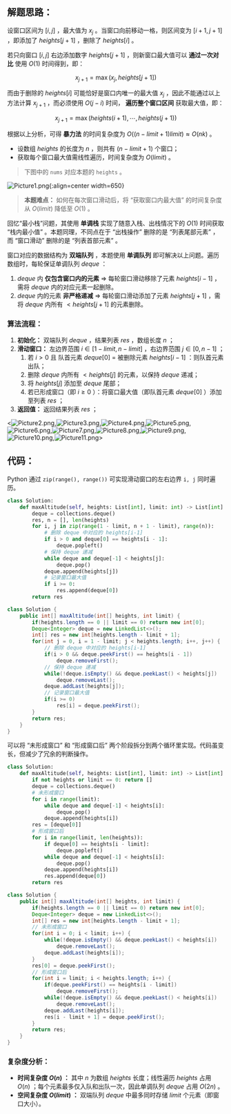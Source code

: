 ## 解题思路：

设窗口区间为 $[i, j]$ ，最大值为 $x_j$ 。当窗口向前移动一格，则区间变为 $[i+1,j+1]$ ，即添加了 $heights[j + 1]$ ，删除了 $heights[i]$ 。

若只向窗口 $[i, j]$ 右边添加数字 $heights[j + 1]$ ，则新窗口最大值可以 **通过一次对比** 使用 $O(1)$ 时间得到，即：

$$
x_{j+1} = \max(x_{j}, heights[j + 1])
$$

而由于删除的 $heights[i]$ 可能恰好是窗口内唯一的最大值 $x_j$ ，因此不能通过以上方法计算 $x_{j+1}$ ，而必须使用 $O(j-i)$ 时间， **遍历整个窗口区间** 获取最大值，即：

$$
x_{j+1} = \max(heights(i+1), \cdots , heights(j+1))
$$

根据以上分析，可得 **暴力法** 的时间复杂度为 $O((n-limit+1)limit) \approx O(nk)$ 。

- 设数组 $heights$ 的长度为 $n$ ，则共有 $(n-limit+1)$ 个窗口；
- 获取每个窗口最大值需线性遍历，时间复杂度为 $O(limit)$ 。

> 下图中的 `nums` 对应本题的 `heights` 。

![Picture1.png](https://pic.leetcode-cn.com/1600878237-pBiBdf-Picture1.png){:align=center width=650}

> **本题难点：** 如何在每次窗口滑动后，将 “获取窗口内最大值” 的时间复杂度从 $O(limit)$ 降低至 $O(1)$ 。

回忆“最小栈”问题，其使用 **单调栈** 实现了随意入栈、出栈情况下的 $O(1)$ 时间获取 “栈内最小值” 。本题同理，不同点在于 “出栈操作” 删除的是 “列表尾部元素” ，而 “窗口滑动” 删除的是 “列表首部元素” 。

窗口对应的数据结构为 **双端队列** ，本题使用 **单调队列** 即可解决以上问题。遍历数组时，每轮保证单调队列 $deque$ ：

1. $deque$ 内 **仅包含窗口内的元素** $\Rightarrow$ 每轮窗口滑动移除了元素 $heights[i - 1]$ ，需将 $deque$ 内的对应元素一起删除。
2. $deque$ 内的元素 **非严格递减** $\Rightarrow$ 每轮窗口滑动添加了元素 $heights[j + 1]$ ，需将 $deque$ 内所有 $< heights[j + 1]$ 的元素删除。

### 算法流程：

1. **初始化：** 双端队列 $deque$ ，结果列表 $res$ ，数组长度 $n$ ；
2. **滑动窗口：** 左边界范围 $i \in [1 - limit, n - limit]$ ，右边界范围 $j \in [0, n - 1]$ ；
   1. 若 $i > 0$ 且 队首元素 $deque[0]$  $=$ 被删除元素 $heights[i - 1]$ ：则队首元素出队；
   2. 删除 $deque$ 内所有 $< heights[j]$ 的元素，以保持 $deque$ 递减；
   3. 将 $heights[j]$ 添加至 $deque$ 尾部；
   4. 若已形成窗口（即 $i \geq 0$ ）：将窗口最大值（即队首元素 $deque[0]$ ）添加至列表 $res$ ；
3. **返回值：** 返回结果列表 $res$ ；

<![Picture2.png](https://pic.leetcode-cn.com/1600878237-EsFWhx-Picture2.png),![Picture3.png](https://pic.leetcode-cn.com/1600878237-EYkUHE-Picture3.png),![Picture4.png](https://pic.leetcode-cn.com/1600878237-YoQeRX-Picture4.png),![Picture5.png](https://pic.leetcode-cn.com/1600878237-cFWnrv-Picture5.png),![Picture6.png](https://pic.leetcode-cn.com/1600878237-jrguEx-Picture6.png),![Picture7.png](https://pic.leetcode-cn.com/1600878237-NCrTNi-Picture7.png),![Picture8.png](https://pic.leetcode-cn.com/1600878237-KPnHbt-Picture8.png),![Picture9.png](https://pic.leetcode-cn.com/1600878237-ndEtNd-Picture9.png),![Picture10.png](https://pic.leetcode-cn.com/1600878237-WnULJt-Picture10.png),![Picture11.png](https://pic.leetcode-cn.com/1600878237-omRkXY-Picture11.png)>

## 代码：

Python 通过 `zip(range(), range())` 可实现滑动窗口的左右边界 `i, j` 同时遍历。

```Python []
class Solution:
    def maxAltitude(self, heights: List[int], limit: int) -> List[int]:
        deque = collections.deque()
        res, n = [], len(heights)
        for i, j in zip(range(1 - limit, n + 1 - limit), range(n)):
            # 删除 deque 中对应的 heights[i-1]
            if i > 0 and deque[0] == heights[i - 1]:
                deque.popleft()
            # 保持 deque 递减
            while deque and deque[-1] < heights[j]:
                deque.pop()
            deque.append(heights[j])
            # 记录窗口最大值
            if i >= 0:
                res.append(deque[0])
        return res
```

```Java []
class Solution {
    public int[] maxAltitude(int[] heights, int limit) {
        if(heights.length == 0 || limit == 0) return new int[0];
        Deque<Integer> deque = new LinkedList<>();
        int[] res = new int[heights.length - limit + 1];
        for(int j = 0, i = 1 - limit; j < heights.length; i++, j++) {
            // 删除 deque 中对应的 heights[i-1]
            if(i > 0 && deque.peekFirst() == heights[i - 1])
                deque.removeFirst();
            // 保持 deque 递减
            while(!deque.isEmpty() && deque.peekLast() < heights[j])
                deque.removeLast();
            deque.addLast(heights[j]);
            // 记录窗口最大值
            if(i >= 0)
                res[i] = deque.peekFirst();
        }
        return res;
    }
}
```

可以将 “未形成窗口” 和 “形成窗口后” 两个阶段拆分到两个循环里实现。代码虽变长，但减少了冗余的判断操作。

```Python []
class Solution:
    def maxAltitude(self, heights: List[int], limit: int) -> List[int]:
        if not heights or limit == 0: return []
        deque = collections.deque()
        # 未形成窗口
        for i in range(limit):
            while deque and deque[-1] < heights[i]:
                deque.pop()
            deque.append(heights[i])
        res = [deque[0]]
        # 形成窗口后
        for i in range(limit, len(heights)):
            if deque[0] == heights[i - limit]:
                deque.popleft()
            while deque and deque[-1] < heights[i]:
                deque.pop()
            deque.append(heights[i])
            res.append(deque[0])
        return res
```

```Java []
class Solution {
    public int[] maxAltitude(int[] heights, int limit) {
        if(heights.length == 0 || limit == 0) return new int[0];
        Deque<Integer> deque = new LinkedList<>();
        int[] res = new int[heights.length - limit + 1];
        // 未形成窗口
        for(int i = 0; i < limit; i++) {
            while(!deque.isEmpty() && deque.peekLast() < heights[i])
                deque.removeLast();
            deque.addLast(heights[i]);
        }
        res[0] = deque.peekFirst();
        // 形成窗口后
        for(int i = limit; i < heights.length; i++) {
            if(deque.peekFirst() == heights[i - limit])
                deque.removeFirst();
            while(!deque.isEmpty() && deque.peekLast() < heights[i])
                deque.removeLast();
            deque.addLast(heights[i]);
            res[i - limit + 1] = deque.peekFirst();
        }
        return res;
    }
}
```

### 复杂度分析：

- **时间复杂度 $O(n)$ ：** 其中 $n$ 为数组 $heights$ 长度；线性遍历 $heights$ 占用 $O(n)$ ；每个元素最多仅入队和出队一次，因此单调队列 $deque$ 占用 $O(2n)$ 。
- **空间复杂度 $O(limit)$ ：** 双端队列 $deque$ 中最多同时存储 $limit$ 个元素（即窗口大小）。
